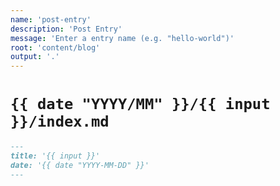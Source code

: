 ```yaml
---
name: 'post-entry'
description: 'Post Entry'
message: 'Enter a entry name (e.g. "hello-world")'
root: 'content/blog'
output: '.'
---
```


# `{{ date "YYYY/MM" }}/{{ input }}/index.md`

```markdown
---
title: '{{ input }}'
date: '{{ date "YYYY-MM-DD" }}'
---
```
